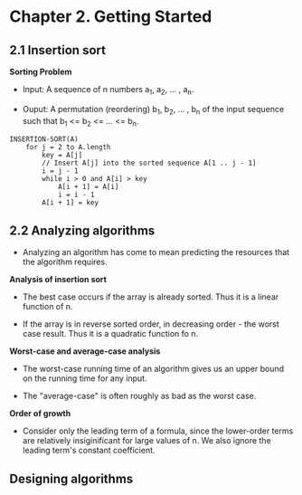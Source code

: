 # Chapter 2. Getting Started

## 2.1 Insertion sort

**Sorting Problem**

- Input: A sequence of n numbers a<sub>1</sub>, a<sub>2</sub>, ... , a<sub>n</sub>.

- Ouput: A permutation (reordering) b<sub>1</sub>, b<sub>2</sub>, ... , b<sub>n</sub> of the input sequence such that 
b<sub>1</sub> <= b<sub>2</sub> <= ... <= b<sub>n</sub>.

```
INSERTION-SORT(A)
	for j = 2 to A.length
		key = A[j]
		// Insert A[j] into the sorted sequence A[1 .. j - 1]
		i = j - 1
		while i > 0 and A[i] > key
			A[i + 1] = A[i]
			i = i - 1
		A[i + 1] = key
```

## 2.2 Analyzing algorithms

- Analyzing an algorithm has come to mean predicting the resources that the algorithm requires.

**Analysis of insertion sort**

- The best case occurs if the array is already sorted. Thus it is a linear function of n.

- If the array is in reverse sorted order, in decreasing order - the worst case result. Thus it is a quadratic function fo n.

**Worst-case and average-case analysis**

- The worst-case running time of an algorithm gives us an upper bound on the running time for any input.

- The "average-case" is often roughly as bad as the worst case.

**Order of growth**

- Consider only the leading term of a formula, since the lower-order terms are relatively insiginificant for large values of n. We also ignore the leading term's constant coefficient.

## Designing algorithms





